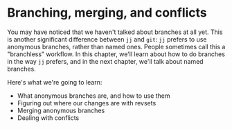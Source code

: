 # Branching, merging, and conflicts

You may have noticed that we haven't talked about branches at all yet. This is
another significant difference between `jj` and `git`: `jj` prefers to use
anonymous branches, rather than named ones. People sometimes call this a
"branchless" workflow. In this chapter, we'll learn about how to do branches
in the way `jj` prefers, and in the next chapter, we'll talk about named
branches.

Here's what we're going to learn:

* What anonymous branches are, and how to use them
* Figuring out where our changes are with revsets
* Merging anonymous branches
* Dealing with conflicts
